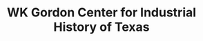 ---
layout: repo
title: "WK Gordon Center for Industrial History of Texas"
id: 17565
permalink: repos/17565/
---